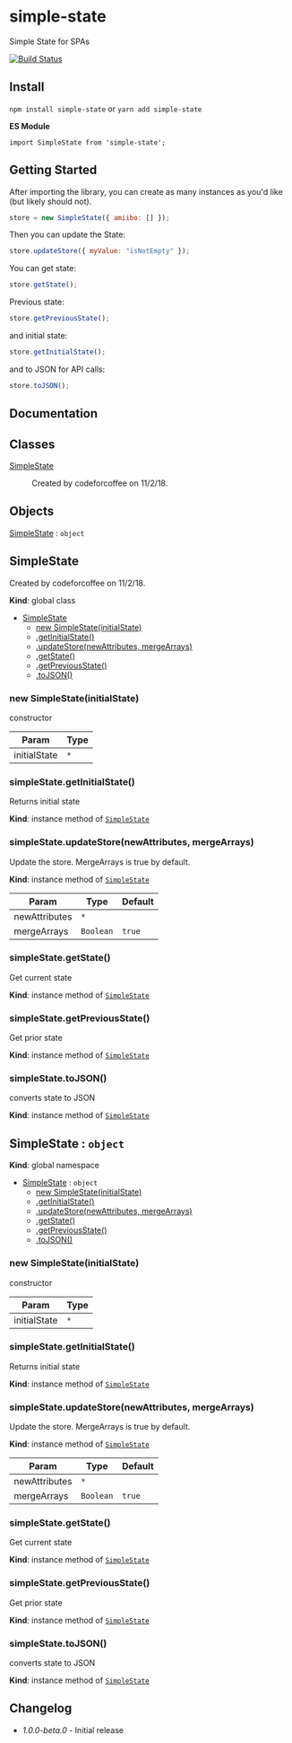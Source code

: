 # simple-state

Simple State for SPAs

[![Build Status](https://travis-ci.org/code-for-coffee/simple-state.svg?branch=master)](https://travis-ci.org/code-for-coffee/simple-state)

## Install

`npm install simple-state` or `yarn add simple-state`

**ES Module**

```
import SimpleState from 'simple-state';
```

## Getting Started

After importing the library, you can create as many instances as you'd like (but likely should not).

```js
store = new SimpleState({ amiibo: [] });
```

Then you can update the State:

```js
store.updateStore({ myValue: "isNotEmpty" });
```

You can get state:

```js
store.getState();
```

Previous state:

```js
store.getPreviousState();
```

and initial state:

```js
store.getInitialState();
```

and to JSON for API calls:

```js
store.toJSON();
```

## Documentation

## Classes

<dl>
<dt><a href="#SimpleState">SimpleState</a></dt>
<dd><p>Created by codeforcoffee on 11/2/18.</p>
</dd>
</dl>

## Objects

<dl>
<dt><a href="#SimpleState">SimpleState</a> : <code>object</code></dt>
<dd></dd>
</dl>

<a name="SimpleState"></a>

## SimpleState

Created by codeforcoffee on 11/2/18.

**Kind**: global class

- [SimpleState](#SimpleState)
  - [new SimpleState(initialState)](#new_SimpleState_new)
  - [.getInitialState()](#SimpleState+getInitialState)
  - [.updateStore(newAttributes, mergeArrays)](#SimpleState+updateStore)
  - [.getState()](#SimpleState+getState)
  - [.getPreviousState()](#SimpleState+getPreviousState)
  - [.toJSON()](#SimpleState+toJSON)

<a name="new_SimpleState_new"></a>

### new SimpleState(initialState)

constructor

| Param        | Type            |
| ------------ | --------------- |
| initialState | <code>\*</code> |

<a name="SimpleState+getInitialState"></a>

### simpleState.getInitialState()

Returns initial state

**Kind**: instance method of [<code>SimpleState</code>](#SimpleState)
<a name="SimpleState+updateStore"></a>

### simpleState.updateStore(newAttributes, mergeArrays)

Update the store. MergeArrays is true by default.

**Kind**: instance method of [<code>SimpleState</code>](#SimpleState)

| Param         | Type                 | Default           |
| ------------- | -------------------- | ----------------- |
| newAttributes | <code>\*</code>      |                   |
| mergeArrays   | <code>Boolean</code> | <code>true</code> |

<a name="SimpleState+getState"></a>

### simpleState.getState()

Get current state

**Kind**: instance method of [<code>SimpleState</code>](#SimpleState)
<a name="SimpleState+getPreviousState"></a>

### simpleState.getPreviousState()

Get prior state

**Kind**: instance method of [<code>SimpleState</code>](#SimpleState)
<a name="SimpleState+toJSON"></a>

### simpleState.toJSON()

converts state to JSON

**Kind**: instance method of [<code>SimpleState</code>](#SimpleState)
<a name="SimpleState"></a>

## SimpleState : <code>object</code>

**Kind**: global namespace

- [SimpleState](#SimpleState) : <code>object</code>
  - [new SimpleState(initialState)](#new_SimpleState_new)
  - [.getInitialState()](#SimpleState+getInitialState)
  - [.updateStore(newAttributes, mergeArrays)](#SimpleState+updateStore)
  - [.getState()](#SimpleState+getState)
  - [.getPreviousState()](#SimpleState+getPreviousState)
  - [.toJSON()](#SimpleState+toJSON)

<a name="new_SimpleState_new"></a>

### new SimpleState(initialState)

constructor

| Param        | Type            |
| ------------ | --------------- |
| initialState | <code>\*</code> |

<a name="SimpleState+getInitialState"></a>

### simpleState.getInitialState()

Returns initial state

**Kind**: instance method of [<code>SimpleState</code>](#SimpleState)
<a name="SimpleState+updateStore"></a>

### simpleState.updateStore(newAttributes, mergeArrays)

Update the store. MergeArrays is true by default.

**Kind**: instance method of [<code>SimpleState</code>](#SimpleState)

| Param         | Type                 | Default           |
| ------------- | -------------------- | ----------------- |
| newAttributes | <code>\*</code>      |                   |
| mergeArrays   | <code>Boolean</code> | <code>true</code> |

<a name="SimpleState+getState"></a>

### simpleState.getState()

Get current state

**Kind**: instance method of [<code>SimpleState</code>](#SimpleState)
<a name="SimpleState+getPreviousState"></a>

### simpleState.getPreviousState()

Get prior state

**Kind**: instance method of [<code>SimpleState</code>](#SimpleState)
<a name="SimpleState+toJSON"></a>

### simpleState.toJSON()

converts state to JSON

**Kind**: instance method of [<code>SimpleState</code>](#SimpleState)

## Changelog

- _1.0.0-beta.0_ - Initial release
